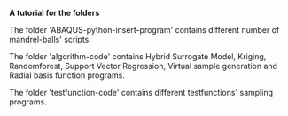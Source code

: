 ****A tutorial for the folders****

The folder 'ABAQUS-python-insert-program' contains different number of mandrel-balls' scripts.

The folder 'algorithm-code' contains Hybrid Surrogate Model, Kriging, Randomforest, Support Vector Regression, Virtual sample generation and Radial basis function programs.

The folder 'testfunction-code' contains different testfunctions' sampling programs.

